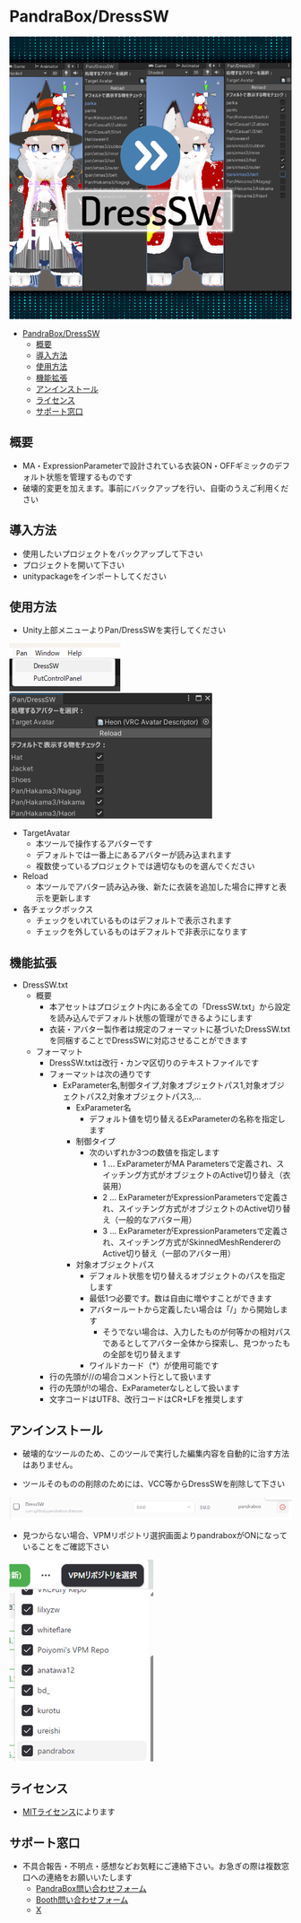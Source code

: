 # PandraBox/DressSW

![alt text](res/img/image.png)


- [PandraBox/DressSW](#pandraboxdresssw)
  - [概要](#概要)
  - [導入方法](#導入方法)
  - [使用方法](#使用方法)
  - [機能拡張](#機能拡張)
  - [アンインストール](#アンインストール)
  - [ライセンス](#ライセンス)
  - [サポート窓口](#サポート窓口)

## 概要

- MA・ExpressionParameterで設計されている衣装ON・OFFギミックのデフォルト状態を管理するものです
- 破壊的変更を加えます。事前にバックアップを行い、自衛のうえご利用ください

## 導入方法

- 使用したいプロジェクトをバックアップして下さい
- プロジェクトを開いて下さい
- unitypackageをインポートしてください

## 使用方法

- Unity上部メニューよりPan/DressSWを実行してください

![alt text](res/img/image-1.png)
![alt text](res/img/image-2.png)

- TargetAvatar
  - 本ツールで操作するアバターです
  - デフォルトでは一番上にあるアバターが読み込まれます
  - 複数使っているプロジェクトでは適切なものを選んでください
- Reload
  - 本ツールでアバター読み込み後、新たに衣装を追加した場合に押すと表示を更新します
- 各チェックボックス
  - チェックをいれているものはデフォルトで表示されます
  - チェックを外しているものはデフォルトで非表示になります


## 機能拡張

- DressSW.txt
  - 概要
    - 本アセットはプロジェクト内にある全ての「DressSW.txt」から設定を読み込んでデフォルト状態の管理ができるようにします
    - 衣装・アバター製作者は規定のフォーマットに基づいたDressSW.txtを同梱することでDressSWに対応させることができます
  - フォーマット
    - DressSW.txtは改行・カンマ区切りのテキストファイルです
    - フォーマットは次の通りです
      - ExParameter名,制御タイプ,対象オブジェクトパス1,対象オブジェクトパス2,対象オブジェクトパス3,...
        - ExParameter名
          - デフォルト値を切り替えるExParameterの名称を指定します
        - 制御タイプ
          - 次のいずれか3つの数値を指定します
            - 1 … ExParameterがMA Parametersで定義され、スイッチング方式がオブジェクトのActive切り替え（衣装用）
            - 2 … ExParameterがExpressionParametersで定義され、スイッチング方式がオブジェクトのActive切り替え（一般的なアバター用）
            - 3 … ExParameterがExpressionParametersで定義され、スイッチング方式がSkinnedMeshRendererのActive切り替え（一部のアバター用）
        - 対象オブジェクトパス
          - デフォルト状態を切り替えるオブジェクトのパスを指定します
          - 最低1つ必要です。数は自由に増やすことができます
          - アバタールートから定義したい場合は「/」から開始します
            - そうでない場合は、入力したものが何等かの相対パスであるとしてアバター全体から探索し、見つかったもの全部を切り替えます
          - ワイルドカード（*）が使用可能です
    - 行の先頭が//の場合コメント行として扱います
    - 行の先頭が!の場合、ExParameterなしとして扱います
    - 文字コードはUTF8、改行コードはCR+LFを推奨します
  
## アンインストール

- 破壊的なツールのため、このツールで実行した編集内容を自動的に治す方法はありません。

- ツールそのものの削除のためには、VCC等からDressSWを削除して下さい

![alt text](res/img/image-3.png)

- 見つからない場合、VPMリポジトリ選択画面よりpandraboxがONになっていることをご確認下さい

![alt text](res/img/image-4.png)

## ライセンス

- [MITライセンス](https://github.com/pandrabox/DressSW?tab=MIT-1-ov-file)によります

## サポート窓口

- 不具合報告・不明点・感想などお気軽にご連絡下さい。お急ぎの際は複数窓口への連絡をお願いいたします
  - [PandraBox問い合わせフォーム](https://forms.gle/x5TvUhqvWwBjQZcn6)
  - [Booth問い合わせフォーム](https://pandrabox.booth.pm/)
  - [X](https://x.com/pandra_gmk)